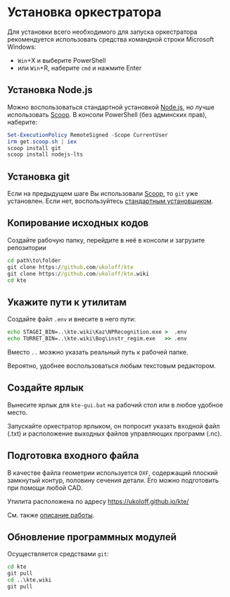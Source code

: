 # Установка оркестратора

Для установки всего необходимого для
запуска оркестратора рекомендуется использовать
средства командной строки
Microsoft Windows:

- `Win`+X и выберите PowerShell
- или `Win`+R, наберите `cmd` и нажмите Enter

## Установка Node.js

Можно воспользоваться стандартной установкой
[Node.js],
но лучше использовать [Scoop].
В консоли PowerShell
(без админских прав), наберите:
```PowerShell
Set-ExecutionPolicy RemoteSigned -Scope CurrentUser
irm get.scoop.sh | iex
scoop install git
scoop install nodejs-lts
```

## Установка git

Если на предыдущем шаге
Вы использовали [Scoop],
то `git` уже установлен.
Если нет, воспользуйтесь
[стандартным установщиком](https://git-scm.com/downloads).

## Копирование исходных кодов

Создайте рабочую папку,
перейдите в неё в консоли и
загрузите репозитории

```bat
cd path\to\folder
git clone https://github.com/ukoloff/kte
git clone https://github.com/ukoloff/kte.wiki
cd kte
```

## Укажите пути к утилитам
Создайте файл `.env`
и внесите в него пути:
```bat
echo STAGEI_BIN=..\kte.wiki\Kaz\NPRecognition.exe >  .env
echo TURRET_BIN=..\kte.wiki\Bog\instr_regim.exe   >> .env
```
Вместо `..` моэжно указать реальный путь к рабочей папке.

Вероятно, удобнее воспользоваться любым текстовым редактором.

## Создайте ярлык
Вынесите ярлык для `kte-gui.bat`
на рабочий стол или в любое удобное место.

Запускайте оркестратор ярлыком,
он попросит указать входной файл
(.txt)
и расположение выходных файлов
управляющих программ (.nc).

## Подготовка входного файла

В качестве файла геометрии используется
`DXF`,
содержащий плоский замкнутый контур,
половину сечения детали.
Его можно подготовить при помощи любой CAD.

Утилита расположена по адресу
https://ukoloff.github.io/kte/

См. также
[описание работы](input.md).

## Обновление программных модулей

Осуществляется средствами `git`:
```bat
cd kte
git pull
cd ..\kte.wiki
git pull
```

[Node.js]: https://nodejs.org/
[Scoop]: https://scoop.sh/

